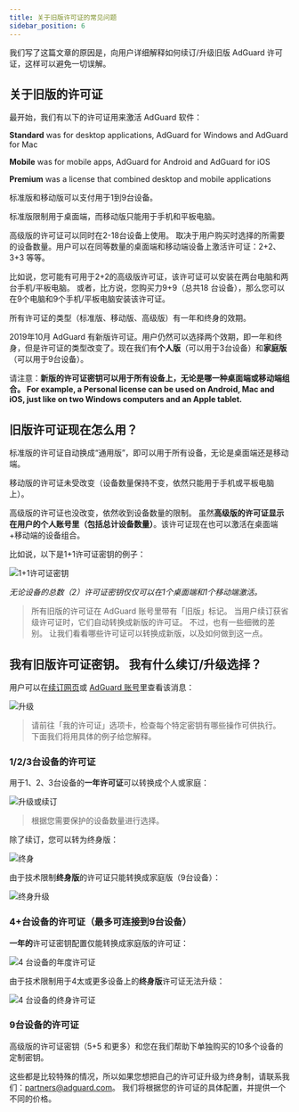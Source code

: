 ```yaml
---
title: 关于旧版许可证的常见问题
sidebar_position: 6
---
```


我们写了这篇文章的原因是，向用户详细解释如何续订/升级旧版 AdGuard 许可证，这样可以避免一切误解。

## 关于旧版的许可证

最开始，我们有以下的许可证用来激活 AdGuard 软件：

**Standard** was for desktop applications, AdGuard for Windows and AdGuard for Mac

**Mobile** was for mobile apps, AdGuard for Android and AdGuard for iOS

**Premium** was a license that combined desktop and mobile applications

标准版和移动版可以支付用于1到9台设备。

标准版限制用于桌面端，而移动版只能用于手机和平板电脑。

高级版的许可证可以同时在2-18台设备上使用。 取决于用户购买时选择的所需要的设备数量。用户可以在同等数量的桌面端和移动端设备上激活许可证：2+2、3+3 等等。

比如说，您可能有可用于2+2的高级版许可证，该许可证可以安装在两台电脑和两台手机/平板电脑。 或者，比方说，您购买力9+9（总共18 台设备），那么您可以在9个电脑和9个手机/平板电脑安装该许可证。

所有许可证的类型（标准版、移动版、高级版）有一年和终身的效期。

2019年10月 AdGuard 有新版许可证。用户仍然可以选择两个效期，即一年和终身，但是许可证的类型改变了。现在我们有**个人版**（可以用于3台设备）和**家庭版**（可以用于9台设备）。

请注意：**新版的许可证密钥可以用于所有设备上，无论是哪一种桌面端或移动端组合。 For example, a Personal license can be used on Android, Mac and iOS, just like on two Windows computers and an Apple tablet.**

## 旧版许可证现在怎么用？

标准版的许可证自动换成“通用版”，即可以用于所有设备，无论是桌面端还是移动端。

移动版的许可证未受改变（设备数量保持不变，依然只能用于手机或平板电脑上）。

高级版的许可证也没改变，依然收到设备数量的限制。 虽然**高级版的许可证显示在用户的个人账号里（包括总计设备数量）**。该许可证现在也可以激活在桌面端+移动端的设备组合。

比如说，以下是1+1许可证密钥的例子：

![1+1许可证密钥](https://cdn.adtidy.org/public/Adguard/kb/newscreenshots/En/General/legacy-licenses/1.outdatedlicenses_en.png)

*无论设备的总数（2）许可证密钥仅仅可以在1个桌面端和1个移动端激活。*
> 所有旧版的许可证在 AdGuard 账号里带有「旧版」标记。 当用户续订获省级许可证时，它们自动转换成新版的许可证。 不过，也有一些细微的差别。 让我们看看哪些许可证可以转换成新版，以及如何做到这一点。

## 我有旧版许可证密钥。 我有什么续订/升级选择？

用户可以在[续订网页](https://adguard.com/renew.html)或 [AdGuard 账号](https://my.adguard.com/main.html)里查看该消息：

![升级](https://cdn.adtidy.org/public/Adguard/kb/newscreenshots/En/General/legacy-licenses/2.switch_en.png)
> 请前往「我的许可证」选项卡，检查每个特定密钥有哪些操作可供执行。 下面我们将用具体的例子给您解释。

### 1/2/3台设备的许可证

用于1、2、3台设备的**一年许可证**可以转换成个人或家庭：

![升级或续订](https://cdn.adtidy.org/public/Adguard/kb/newscreenshots/En/General/legacy-licenses/3.yearly_en.png)
> 根据您需要保护的设备数量进行选择。

除了续订，您可以转为终身版：

![终身](https://cdn.adtidy.org/public/Adguard/kb/newscreenshots/En/General/legacy-licenses/4.lifetime_en.png)

由于技术限制**终身版**的许可证只能转换成家庭版（9台设备）：

![终身升级](https://cdn.adtidy.org/public/Adguard/kb/newscreenshots/En/General/legacy-licenses/5.lifetimeupgrade_en.png)

### 4+台设备的许可证（最多可连接到9台设备）

**一年的**许可证密钥配置仅能转换成家庭版的许可证：

![4 台设备的年度许可证](https://cdn.adtidy.org/public/Adguard/kb/newscreenshots/En/General/legacy-licenses/6.yearly4+devices_en.png)

由于技术限制用于4太或更多设备上的**终身版**许可证无法升级：

![4 台设备的终身许可证](https://cdn.adtidy.org/public/Adguard/kb/newscreenshots/En/General/legacy-licenses/7.lifetime4+devices_en.png)

### 9台设备的许可证

高级版的许可证密钥（5+5 和更多）和您在我们帮助下单独购买的10多个设备的定制密钥。

这些都是比较特殊的情况，所以如果您想把自己的许可证升级为终身制，请联系我们：partners@adguard.com。 我们将根据您的许可证的具体配置，并提供一个不同的价格。
